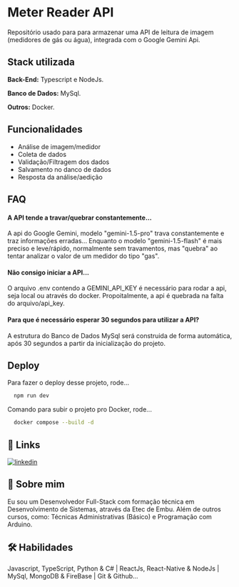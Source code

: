
# Meter Reader API

Repositório usado para para armazenar uma API de leitura de imagem (medidores de gás ou água), integrada com o Google Gemini Api.

## Stack utilizada

**Back-End:** Typescript e NodeJs.

**Banco de Dados:** MySql.

**Outros:** Docker.

## Funcionalidades

- Análise de imagem/medidor
- Coleta de dados
- Validação/Filtragem dos dados
- Salvamento no danco de dados
- Resposta da análise/aedição

## FAQ

#### A API tende a travar/quebrar constantemente...

A api do Google Gemini, modelo "gemini-1.5-pro" trava constantemente e traz informações erradas... Enquanto o modelo "gemini-1.5-flash" é mais preciso e leve/rápido, normalmente sem travamentos, mas "quebra" ao tentar analizar o valor de um medidor do tipo "gas".

#### Não consigo iniciar a API...

O arquivo .env contendo a GEMINI_API_KEY é necessário para rodar a api, seja local ou através do docker. Propoitalmente, a api é quebrada na falta do arquivo/api_key.

#### Para que é necessário esperar 30 segundos para utilizar a API?

A estrutura do Banco de Dados MySql será construida de forma automática, após 30 segundos a partir da inicialização do projeto.

## Deploy

Para fazer o deploy desse projeto, rode...

```bash
  npm run dev
```

Comando para subir o projeto pro Docker, rode...

```bash
  docker compose --build -d
```
## 🔗 Links
[![linkedin](https://img.shields.io/badge/linkedin-0A66C2?style=for-the-badge&logo=linkedin&logoColor=white)](https://www.linkedin.com/in/jhonnysantosvm/)

## 🚀 Sobre mim
Eu sou um Desenvolvedor Full-Stack com formação técnica em Desenvolvimento de Sistemas, através da Etec de Embu. Além de outros cursos, como: Técnicas Administrativas (Básico) e Programação com Arduino.

## 🛠 Habilidades
Javascript, TypeScript, Python & C# | ReactJs, React-Native & NodeJs | MySql, MongoDB & FireBase | Git & Github...
